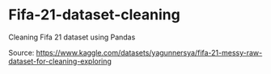 # Fifa-21-dataset-cleaning

Cleaning Fifa 21 dataset using Pandas 

Source: https://www.kaggle.com/datasets/yagunnersya/fifa-21-messy-raw-dataset-for-cleaning-exploring


